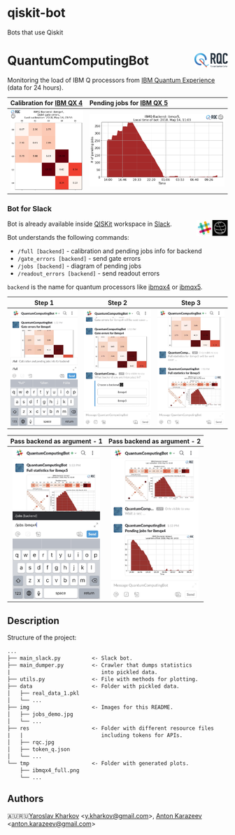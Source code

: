 # qiskit-bot

Bots that use Qiskit

# QuantumComputingBot <img src="img/rqc.png" href='http://rqc.ru/' width='15%' align='right'>

Monitoring the load of IBM Q processors from [IBM Quantum Experience](https://quantumexperience.ng.bluemix.net) (data for 24 hours).

| Calibration for [IBM QX 4](https://github.com/QISKit/ibmqx-backend-information/tree/master/backends/ibmqx4/V1) | Pending jobs for [IBM QX 5](https://github.com/QISKit/ibmqx-backend-information/blob/master/backends/ibmqx5/README.md)     |
| :------------- | :------------- |
| <img src="img/errors_demo.png" width="200px">       | <img src="img/jobs_demo.png" width="400px">       |

### Bot for Slack

Bot is already available inside [QISKit](https://qiskit.org) workspace in [Slack](https://slack.com).<img src="img/qiskit-logo-black.png" href='http://rqc.ru/' width='7%' align='right'><img src="img/slack.png" href='http://rqc.ru/' width='7%' align='right'>

Bot understands the following commands:

* `/full [backend]` - calibration and pending jobs info for backend
* `/gate_errors [backend]` - send gate errors
* `/jobs [backend]` - diagram of pending jobs
* `/readout_errors [backend]` - send readout errors

`backend` is the name for quantum processors like [ibmqx4](https://github.com/QISKit/ibmqx-backend-information/tree/master/backends/ibmqx4/V1) or [ibmqx5](https://github.com/QISKit/ibmqx-backend-information/blob/master/backends/ibmqx5/README.md).

| Step 1 | Step 2 | Step 3 |
| :-------------: | :-------------: | :-------------: |
| <img src="img/slack_1.jpg" width="200px">       | <img src="img/slack_2.jpg" width="200px">       | <img src="img/slack_3.jpg" width="200px">       |

| Pass backend as argument - 1 | Pass backend as argument - 2 |
| :-------------: | :-------------: |
| <img src="img/slack_jobs_1.jpg" width="200px">       | <img src="img/slack_jobs_2.jpg" width="200px">       |


## Description

Structure of the project:
```
...
├── main_slack.py          <- Slack bot.
├── main_dumper.py         <- Crawler that dumps statistics
|                             into pickled data.
├── utils.py               <- File with methods for plotting.
├── data                   <- Folder with pickled data.
│   ├── real_data_1.pkl
│   └── ...
├── img                    <- Images for this README.
│   ├── jobs_demo.jpg
│   └── ...
├── res                    <- Folder with different resource files
|   |                         including tokens for APIs.
│   ├── rqc.jpg
│   ├── token_q.json
│   └── ...
└── tmp                    <- Folder with generated plots.
    ├── ibmqx4_full.png
    └── ...
```


## Authors

🇦🇺🇷🇺[Yaroslav Kharkov](https://www.physics.unsw.edu.au/staff/yaroslav-kharkov) &lt;[y.kharkov@gmail.com](mailto:y.kharkov@gmail.com)&gt;, [Anton Karazeev](https://akarazeev.github.io) &lt;[anton.karazeev@gmail.com](mailto:anton.karazeev@gmail.com)&gt;
